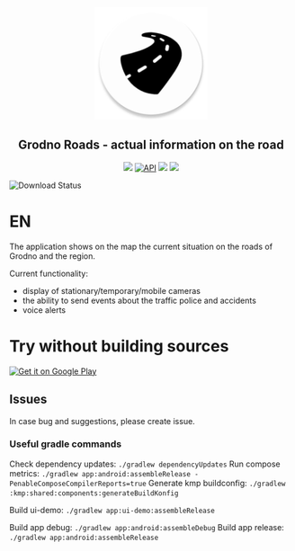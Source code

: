 <div align="center">
    <img alt="Icon" src="app/android/src/main/res/mipmap-xxxhdpi/ic_launcher_round.png" width="200" />
</div>

<h2 align="center">
    Grodno Roads - actual information on the road
</h2>

<p align="center">
    <a target="_blank" href="https://github.com/egorikftp/GrodnoRoads/stargazers"><img src="https://img.shields.io/github/stars/egorikftp/GrodnoRoads.svg"></a>
    <a href="https://github.com/egorikftp/GrodnoRoads/network"><img alt="API" src="https://img.shields.io/github/forks/egorikftp/GrodnoRoads.svg"/></a>
    <a target="_blank" href="https://github.com/egorikftp/GrodnoRoads/blob/release/LICENSE"><img src="https://img.shields.io/github/license/egorikftp/GrodnoRoads.svg"></a>
    <a target="_blank" href="https://t.me/grodno_roads"><img src="https://img.shields.io/badge/Telegram%20Channel-blue"></a>
</p>

![Download Status](https://playbadges.pavi2410.me/badge/full?id=com.egoriku.grodnoroads)

# EN
The application shows on the map the current situation on the roads of Grodno and the region.

Current functionality:
- display of stationary/temporary/mobile cameras
- the ability to send events about the traffic police and accidents
- voice alerts


# Try without building sources
<a href='https://play.google.com/store/apps/details?id=com.egoriku.grodnoroads'><img alt='Get it on Google Play' src='https://play.google.com/intl/en_us/badges/images/generic/en_badge_web_generic.png' width="200"/></a>

## Issues
In case bug and suggestions, please create issue.

### Useful gradle commands

Check dependency updates: `./gradlew dependencyUpdates`
Run compose metrics: `./gradlew app:android:assembleRelease -PenableComposeCompilerReports=true` 
Generate kmp buildconfig: `./gradlew :kmp:shared:components:generateBuildKonfig`

Build ui-demo: `./gradlew app:ui-demo:assembleRelease`

Build app debug: `./gradlew app:android:assembleDebug`
Build app release: `./gradlew app:android:assembleRelease`